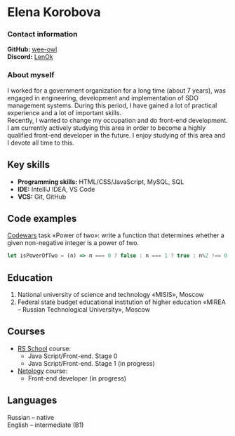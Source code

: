 # Elena Korobova  

### Contact information  
 
**GitHub:** [wee-owl](http://github.com/wee-owl)  
**Discord:** [LenOk](http://discordapp.com/users/#6731)  

### About myself  
I worked for a government organization for a long time (about 7 years), was engaged in engineering, development and implementation of SDO management systems. During this period, I have gained a lot of practical experience and a lot of important skills.  
Recently, I wanted to change my occupation and do front-end development. I am currently actively studying this area in order to become a highly qualified front-end developer in the future. I enjoy studying of this area and I devote all time to this.

## Key skills  
- **Programming skills:** HTML/CSS/JavaScript, MySQL, SQL  
- **IDE:** IntelliJ IDEA, VS Code  
- **VCS:** Git, GitHub  

## Code examples  
[Codewars](https://www.codewars.com/) task «Power of two»: write a function that determines whether a given non-negative integer is a power of two.  

```js script
let isPowerOfTwo = (n) => n === 0 ? false : n === 1 ? true : n%2 !== 0 ? false : n === 2**Math.log2(n) ? true : false
```

## Education  
1. National university of science and technology «MISIS», Moscow  
2. Federal state budget educational institution of higher education «MIREA – Russian Technological University», Moscow  

## Courses  
* [RS School](https://rs.school/) course:  
    + Java Script/Front-end. Stage 0  
    + Java Script/Front-end. Stage 1 (in progress)  
* [Netology](https://netology.ru/) course:  
    + Front-end developer (in progress)  

## Languages  
Russian  –  native  
English  –  intermediate (B1)  
